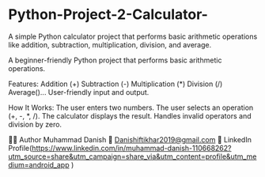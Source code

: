 # Python-Project-2-Calculator-
A simple Python calculator project that performs basic arithmetic operations like addition, subtraction, multiplication, division, and average.

A beginner-friendly Python project that performs basic arithmetic operations.

Features:
Addition (+)
Subtraction (-)
Multiplication (*)
Division (/)
Average()...
User-friendly input and output.

How It Works:
The user enters two numbers.
The user selects an operation (+, -, *, /).
The calculator displays the result.
Handles invalid operators and division by zero.

👨‍💻 Author Muhammad Danish 📧 Danishiftikhar2019@gmail.com 💼 LinkedIn Profile(https://www.linkedin.com/in/muhammad-danish-110668262?utm_source=share&utm_campaign=share_via&utm_content=profile&utm_medium=android_app )

